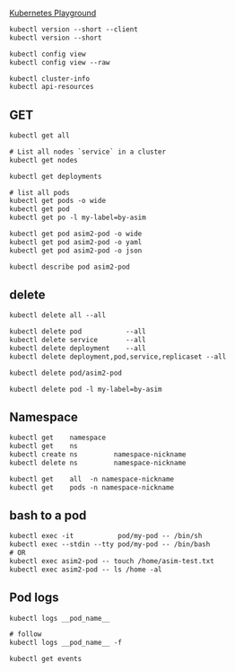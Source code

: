 [Kubernetes Playground](https://www.katacoda.com/courses/kubernetes/playground)


```txt
kubectl version --short --client 
kubectl version --short

kubectl config view
kubectl config view --raw

kubectl cluster-info
kubectl api-resources
```


## GET
```txt
kubectl get all

# List all nodes `service` in a cluster
kubectl get nodes

kubectl get deployments

# list all pods
kubectl get pods -o wide
kubectl get pod
kubectl get po -l my-label=by-asim
```



```txt
kubectl get pod asim2-pod -o wide
kubectl get pod asim2-pod -o yaml
kubectl get pod asim2-pod -o json

kubectl describe pod asim2-pod
```

## delete
```txt
kubectl delete all --all

kubectl delete pod           --all
kubectl delete service       --all
kubectl delete deployment    --all
kubectl delete deployment,pod,service,replicaset --all

kubectl delete pod/asim2-pod

kubectl delete pod -l my-label=by-asim
```


## Namespace
```txt
kubectl get    namespace
kubectl get    ns
kubectl create ns         namespace-nickname
kubectl delete ns         namespace-nickname

kubectl get    all  -n namespace-nickname
kubectl get    pods -n namespace-nickname
```


## bash to a pod
```txt
kubectl exec -it           pod/my-pod -- /bin/sh
kubectl exec --stdin --tty pod/my-pod -- /bin/bash
# OR
kubectl exec asim2-pod -- touch /home/asim-test.txt
kubectl exec asim2-pod -- ls /home -al
```


## Pod logs
```txt
kubectl logs __pod_name__

# follow
kubectl logs __pod_name__ -f
```


```txt
kubectl get events
```
